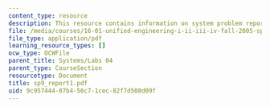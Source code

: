 ```yaml
---
content_type: resource
description: This resource contains information on system problem report sheet.
file: /media/courses/16-01-unified-engineering-i-ii-iii-iv-fall-2005-spring-2006/9c95744407b456c71cec82f7d508d09f_sp9_report1.pdf
file_type: application/pdf
learning_resource_types: []
ocw_type: OCWFile
parent_title: Systems/Labs 04
parent_type: CourseSection
resourcetype: Document
title: sp9_report1.pdf
uid: 9c957444-07b4-56c7-1cec-82f7d508d09f
---
```

